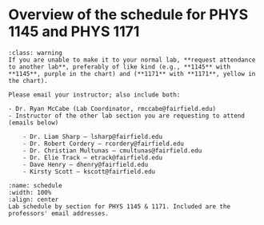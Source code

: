# Overview of the schedule for PHYS 1145 and PHYS 1171


```{admonition} Lab Makeup Procedure
:class: warning
If you are unable to make it to your normal lab, **request attendance to another lab**, preferably of like kind (e.g., **1145** with **1145**, purple in the chart) and (**1171** with **1171**, yellow in the chart).

Please email your instructor; also include both:

- Dr. Ryan McCabe (Lab Coordinator, rmccabe@fairfield.edu)  
- Instructor of the other lab section you are requesting to attend (emails below)

    - Dr. Liam Sharp – lsharp@fairfield.edu
    - Dr. Robert Cordery – rcordery@fairfield.edu
    - Dr. Christian Multunas – cmultunas@fairfield.edu
    - Dr. Elie Track – etrack@fairfield.edu
    - Dave Henry – dhenry@fairfield.edu
    - Kirsty Scott – kscott@fairfield.edu

```



```{figure} ScheduleFigures/2025_Fall_LabSchedulePrintoutTimes_1145L_1171L_v4.jpg
:name: schedule
:width: 100%
:align: center
Lab schedule by section for PHYS 1145 & 1171. Included are the professors' email addresses.
```